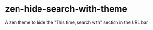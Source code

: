 # zen-hide-search-with-theme
A zen theme to hide the "This time, search with" section in the URL bar 
